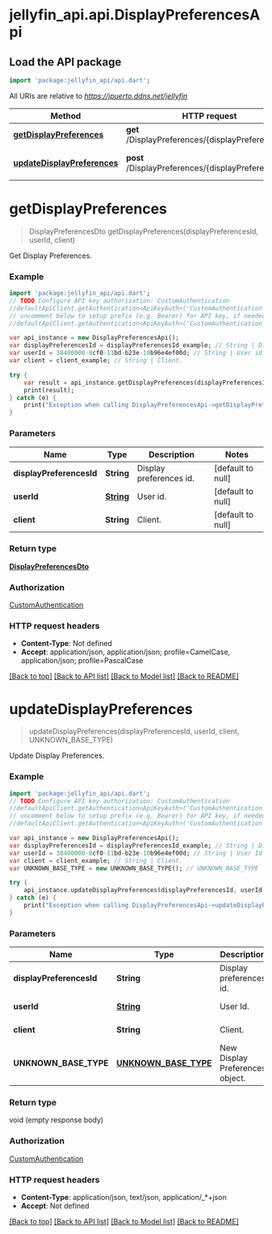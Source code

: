 # jellyfin_api.api.DisplayPreferencesApi

## Load the API package
```dart
import 'package:jellyfin_api/api.dart';
```

All URIs are relative to *https://jpuerto.ddns.net/jellyfin*

Method | HTTP request | Description
------------- | ------------- | -------------
[**getDisplayPreferences**](DisplayPreferencesApi.md#getDisplayPreferences) | **get** /DisplayPreferences/{displayPreferencesId} | Get Display Preferences.
[**updateDisplayPreferences**](DisplayPreferencesApi.md#updateDisplayPreferences) | **post** /DisplayPreferences/{displayPreferencesId} | Update Display Preferences.


# **getDisplayPreferences**
> DisplayPreferencesDto getDisplayPreferences(displayPreferencesId, userId, client)

Get Display Preferences.

### Example 
```dart
import 'package:jellyfin_api/api.dart';
// TODO Configure API key authorization: CustomAuthentication
//defaultApiClient.getAuthentication<ApiKeyAuth>('CustomAuthentication').apiKey = 'YOUR_API_KEY';
// uncomment below to setup prefix (e.g. Bearer) for API key, if needed
//defaultApiClient.getAuthentication<ApiKeyAuth>('CustomAuthentication').apiKeyPrefix = 'Bearer';

var api_instance = new DisplayPreferencesApi();
var displayPreferencesId = displayPreferencesId_example; // String | Display preferences id.
var userId = 38400000-8cf0-11bd-b23e-10b96e4ef00d; // String | User id.
var client = client_example; // String | Client.

try { 
    var result = api_instance.getDisplayPreferences(displayPreferencesId, userId, client);
    print(result);
} catch (e) {
    print("Exception when calling DisplayPreferencesApi->getDisplayPreferences: $e\n");
}
```

### Parameters

Name | Type | Description  | Notes
------------- | ------------- | ------------- | -------------
 **displayPreferencesId** | **String**| Display preferences id. | [default to null]
 **userId** | [**String**](.md)| User id. | [default to null]
 **client** | **String**| Client. | [default to null]

### Return type

[**DisplayPreferencesDto**](DisplayPreferencesDto.md)

### Authorization

[CustomAuthentication](../README.md#CustomAuthentication)

### HTTP request headers

 - **Content-Type**: Not defined
 - **Accept**: application/json, application/json; profile=CamelCase, application/json; profile=PascalCase

[[Back to top]](#) [[Back to API list]](../README.md#documentation-for-api-endpoints) [[Back to Model list]](../README.md#documentation-for-models) [[Back to README]](../README.md)

# **updateDisplayPreferences**
> updateDisplayPreferences(displayPreferencesId, userId, client, UNKNOWN_BASE_TYPE)

Update Display Preferences.

### Example 
```dart
import 'package:jellyfin_api/api.dart';
// TODO Configure API key authorization: CustomAuthentication
//defaultApiClient.getAuthentication<ApiKeyAuth>('CustomAuthentication').apiKey = 'YOUR_API_KEY';
// uncomment below to setup prefix (e.g. Bearer) for API key, if needed
//defaultApiClient.getAuthentication<ApiKeyAuth>('CustomAuthentication').apiKeyPrefix = 'Bearer';

var api_instance = new DisplayPreferencesApi();
var displayPreferencesId = displayPreferencesId_example; // String | Display preferences id.
var userId = 38400000-8cf0-11bd-b23e-10b96e4ef00d; // String | User Id.
var client = client_example; // String | Client.
var UNKNOWN_BASE_TYPE = new UNKNOWN_BASE_TYPE(); // UNKNOWN_BASE_TYPE | New Display Preferences object.

try { 
    api_instance.updateDisplayPreferences(displayPreferencesId, userId, client, UNKNOWN_BASE_TYPE);
} catch (e) {
    print("Exception when calling DisplayPreferencesApi->updateDisplayPreferences: $e\n");
}
```

### Parameters

Name | Type | Description  | Notes
------------- | ------------- | ------------- | -------------
 **displayPreferencesId** | **String**| Display preferences id. | [default to null]
 **userId** | [**String**](.md)| User Id. | [default to null]
 **client** | **String**| Client. | [default to null]
 **UNKNOWN_BASE_TYPE** | [**UNKNOWN_BASE_TYPE**](UNKNOWN_BASE_TYPE.md)| New Display Preferences object. | 

### Return type

void (empty response body)

### Authorization

[CustomAuthentication](../README.md#CustomAuthentication)

### HTTP request headers

 - **Content-Type**: application/json, text/json, application/_*+json
 - **Accept**: Not defined

[[Back to top]](#) [[Back to API list]](../README.md#documentation-for-api-endpoints) [[Back to Model list]](../README.md#documentation-for-models) [[Back to README]](../README.md)

